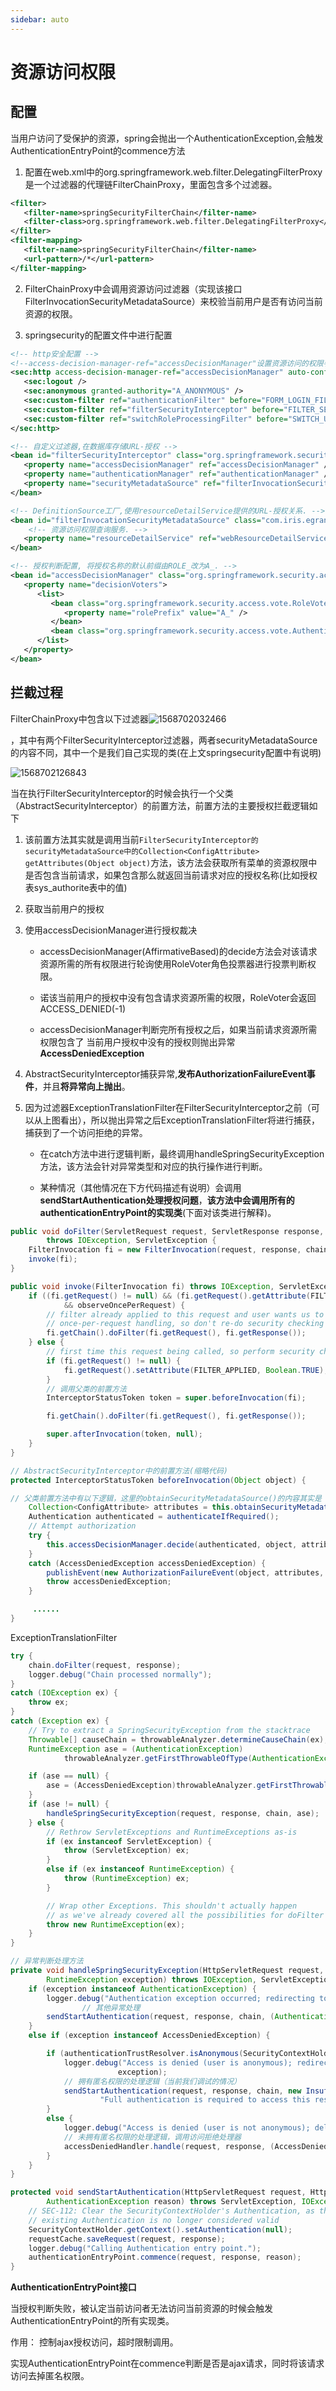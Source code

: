 ```yaml
---
sidebar: auto
---
```

# 资源访问权限

## 配置

当用户访问了受保护的资源，spring会抛出一个AuthenticationException,会触发AuthenticationEntryPoint的commence方法

1. 配置在web.xml中的org.springframework.web.filter.DelegatingFilterProxy是一个过滤器的代理链FilterChainProxy，里面包含多个过滤器。

~~~ xml
<filter>
   <filter-name>springSecurityFilterChain</filter-name>
   <filter-class>org.springframework.web.filter.DelegatingFilterProxy</filter-class>
</filter>
<filter-mapping>
   <filter-name>springSecurityFilterChain</filter-name>
   <url-pattern>/*</url-pattern>
</filter-mapping>
~~~

2. FilterChainProxy中会调用资源访问过滤器（实现该接口FilterInvocationSecurityMetadataSource）来校验当前用户是否有访问当前资源的权限。 

3. springsecurity的配置文件中进行配置

~~~ xml
<!-- http安全配置 -->
<!--access-decision-manager-ref="accessDecisionManager"设置资源访问的权限判断管理器-->
<sec:http access-decision-manager-ref="accessDecisionManager" auto-config="true" entry-point-ref="authenticationEntryPoint">
   <sec:logout />
   <sec:anonymous granted-authority="A_ANONYMOUS" />
   <sec:custom-filter ref="authenticationFilter" before="FORM_LOGIN_FILTER" />
   <sec:custom-filter ref="filterSecurityInterceptor" before="FILTER_SECURITY_INTERCEPTOR" />
   <sec:custom-filter ref="switchRoleProcessingFilter" before="SWITCH_USER_FILTER" />
</sec:http>

<!-- 自定义过滤器,在数据库存储URL-授权 -->
<bean id="filterSecurityInterceptor" class="org.springframework.security.web.access.intercept.FilterSecurityInterceptor">
   <property name="accessDecisionManager" ref="accessDecisionManager" />
   <property name="authenticationManager" ref="authenticationManager" />
   <property name="securityMetadataSource" ref="filterInvocationSecurityMetadataSource" />
</bean>

<!-- DefinitionSource工厂,使用resourceDetailService提供的URL-授权关系. -->
<bean id="filterInvocationSecurityMetadataSource" class="com.iris.egrant.security.springsecurity.IrisFilterInvocationSecurityMetadataSource">
    <!-- 资源访问权限查询服务. -->
   <property name="resourceDetailService" ref="webResourceDetailService"></property>
</bean>

<!-- 授权判断配置, 将授权名称的默认前缀由ROLE_改为A_. -->
<bean id="accessDecisionManager" class="org.springframework.security.access.vote.AffirmativeBased">
   <property name="decisionVoters">
      <list>
         <bean class="org.springframework.security.access.vote.RoleVoter">
            <property name="rolePrefix" value="A_" />
         </bean>
         <bean class="org.springframework.security.access.vote.AuthenticatedVoter" />
      </list>
   </property>
</bean>
~~~ 



## 拦截过程

FilterChainProxy中包含以下过滤器![1568702032466](https://gitee.com/zengsl/picBed/raw/master/img/1568702032466.png)

，其中有两个FilterSecurityInterceptor过滤器，两者securityMetadataSource的内容不同，其中一个是我们自己实现的类(在上文springsecurity配置中有说明)

![1568702126843](https://gitee.com/zengsl/picBed/raw/master/img/1568702126843.png)

当在执行FilterSecurityInterceptor的时候会执行一个父类（AbstractSecurityInterceptor）的前置方法，前置方法的主要授权拦截逻辑如下

1. 该前置方法其实就是调用当前`FilterSecurityInterceptor的securityMetadataSource中的Collection<ConfigAttribute> getAttributes(Object object)`方法，该方法会获取所有菜单的资源权限中是否包含当前请求，如果包含那么就返回当前请求对应的授权名称(比如授权表sys_authorite表中的值)

2. 获取当前用户的授权

3. 使用accessDecisionManager进行授权裁决
	
	- accessDecisionManager(AffirmativeBased)的decide方法会对该请求资源所需的所有权限进行轮询使用RoleVoter角色投票器进行投票判断权限。
	
	- 诺该当前用户的授权中没有包含请求资源所需的权限，RoleVoter会返回ACCESS_DENIED(-1)
	
	- accessDecisionManager判断完所有授权之后，如果当前请求资源所需权限包含了 当前用户授权中没有的授权则抛出异常**AccessDeniedException**

4. AbstractSecurityInterceptor捕获异常,**发布AuthorizationFailureEvent事件**，并且**将异常向上抛出**。

5. 因为过滤器ExceptionTranslationFilter在FilterSecurityInterceptor之前（可以从上图看出），所以抛出异常之后ExceptionTranslationFilter将进行捕获，捕获到了一个访问拒绝的异常。
    
	- 在catch方法中进行逻辑判断，最终调用handleSpringSecurityException方法，该方法会针对异常类型和对应的执行操作进行判断。
    
	- 某种情况（其他情况在下方代码描述有说明）会调用**sendStartAuthentication处理授权问题**，**该方法中会调用所有的authenticationEntryPoint的实现类**(下面对该类进行解释)。

~~~ java
public void doFilter(ServletRequest request, ServletResponse response, FilterChain chain)
        throws IOException, ServletException {
    FilterInvocation fi = new FilterInvocation(request, response, chain);
    invoke(fi);
}

public void invoke(FilterInvocation fi) throws IOException, ServletException {
    if ((fi.getRequest() != null) && (fi.getRequest().getAttribute(FILTER_APPLIED) != null)
            && observeOncePerRequest) {
        // filter already applied to this request and user wants us to observe
        // once-per-request handling, so don't re-do security checking
        fi.getChain().doFilter(fi.getRequest(), fi.getResponse());
    } else {
        // first time this request being called, so perform security checking
        if (fi.getRequest() != null) {
            fi.getRequest().setAttribute(FILTER_APPLIED, Boolean.TRUE);
        }
        // 调用父类的前置方法
        InterceptorStatusToken token = super.beforeInvocation(fi);

        fi.getChain().doFilter(fi.getRequest(), fi.getResponse());

        super.afterInvocation(token, null);
    }
}

// AbstractSecurityInterceptor中的前置方法(缩略代码)
protected InterceptorStatusToken beforeInvocation(Object object) {

// 父类前置方法中有以下逻辑，这里的obtainSecurityMetadataSource()的内容其实是 FilterSecurityInterceptor中的securityMetadataSource
    Collection<ConfigAttribute> attributes = this.obtainSecurityMetadataSource().getAttributes(object);
    Authentication authenticated = authenticateIfRequired();
    // Attempt authorization
    try {
        this.accessDecisionManager.decide(authenticated, object, attributes);
    }
    catch (AccessDeniedException accessDeniedException) {
        publishEvent(new AuthorizationFailureEvent(object, attributes, authenticated, accessDeniedException))
        throw accessDeniedException;
    }

     ......
}
~~~



ExceptionTranslationFilter

~~~ java
try {
    chain.doFilter(request, response);
    logger.debug("Chain processed normally");
}
catch (IOException ex) {
    throw ex;
}
catch (Exception ex) {
    // Try to extract a SpringSecurityException from the stacktrace
    Throwable[] causeChain = throwableAnalyzer.determineCauseChain(ex);
    RuntimeException ase = (AuthenticationException)
            throwableAnalyzer.getFirstThrowableOfType(AuthenticationException.class, causeChain);

    if (ase == null) {
        ase = (AccessDeniedException)throwableAnalyzer.getFirstThrowableOfType(AccessDeniedException.class, causeChain);
    }
    if (ase != null) {
        handleSpringSecurityException(request, response, chain, ase);
    } else {
        // Rethrow ServletExceptions and RuntimeExceptions as-is
        if (ex instanceof ServletException) {
            throw (ServletException) ex;
        }
        else if (ex instanceof RuntimeException) {
            throw (RuntimeException) ex;
        }

        // Wrap other Exceptions. This shouldn't actually happen
        // as we've already covered all the possibilities for doFilter
        throw new RuntimeException(ex);
    }
}

// 异常判断处理方法
private void handleSpringSecurityException(HttpServletRequest request, HttpServletResponse response, FilterChain chain,
        RuntimeException exception) throws IOException, ServletException {
    if (exception instanceof AuthenticationException) {
        logger.debug("Authentication exception occurred; redirecting to authentication entry point", exception);
                // 其他异常处理
        sendStartAuthentication(request, response, chain, (AuthenticationException) exception);
    }
    else if (exception instanceof AccessDeniedException) {

        if (authenticationTrustResolver.isAnonymous(SecurityContextHolder.getContext().getAuthentication())) {
            logger.debug("Access is denied (user is anonymous); redirecting to authentication entry point",
                        exception);
            // 拥有匿名权限的处理逻辑（当前我们调试的情况）
            sendStartAuthentication(request, response, chain, new InsufficientAuthenticationException(
                    "Full authentication is required to access this resource"));
        }
        else {
            logger.debug("Access is denied (user is not anonymous); delegating to AccessDeniedHandler", exception);
            // 未拥有匿名权限的处理逻辑，调用访问拒绝处理器
            accessDeniedHandler.handle(request, response, (AccessDeniedException) exception);
        }
    }
}

protected void sendStartAuthentication(HttpServletRequest request, HttpServletResponse response, FilterChain chain,
        AuthenticationException reason) throws ServletException, IOException {
    // SEC-112: Clear the SecurityContextHolder's Authentication, as the
    // existing Authentication is no longer considered valid
    SecurityContextHolder.getContext().setAuthentication(null);
    requestCache.saveRequest(request, response);
    logger.debug("Calling Authentication entry point.");
    authenticationEntryPoint.commence(request, response, reason);
}
~~~



**AuthenticationEntryPoint接口**

当授权判断失败，被认定当前访问者无法访问当前资源的时候会触发AuthenticationEntryPoint的所有实现类。

作用： 
	控制ajax授权访问，超时限制调用。

实现AuthenticationEntryPoint在commence判断是否是ajax请求，同时将该请求访问去掉匿名权限。

